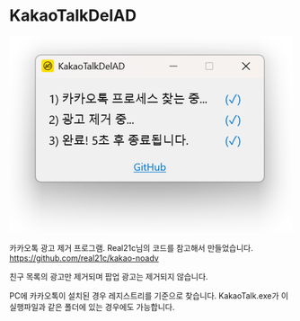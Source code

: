 # KakaoTalkDelAD
![KakaoTalkDelAD](https://raw.githubusercontent.com/HiSkyZen/KakaoTalkDelAD/master/Docs/KakaoTalkDelAD.png)

카카오톡 광고 제거 프로그램. Real21c님의 코드를 참고해서 만들었습니다. https://github.com/real21c/kakao-noadv

친구 목록의 광고만 제거되며 팝업 광고는 제거되지 않습니다.

PC에 카카오톡이 설치된 경우 레지스트리를 기준으로 찾습니다.
KakaoTalk.exe가 이 실행파일과 같은 폴더에 있는 경우에도 가능합니다.
